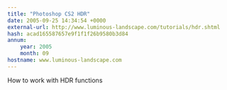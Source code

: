 ```yaml
---
title: "Photoshop CS2 HDR"
date: 2005-09-25 14:34:54 +0000
external-url: http://www.luminous-landscape.com/tutorials/hdr.shtml
hash: acad165587657e9f1f1f26b9580b3d84
annum:
    year: 2005
    month: 09
hostname: www.luminous-landscape.com
---
```


How to work with HDR functions

